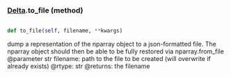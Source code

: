 ### [Delta](Delta.md).to_file (method)


```py

def to_file(self, filename, **kwargs)

```



dump a representation of the nparray object to a json-formatted file.
The nparray object should then be able to be fully restored via
nparray.from_file
@parameter str filename: path to the file to be created (will overwrite
    if already exists)
@rtype: str
@returns: the filename


